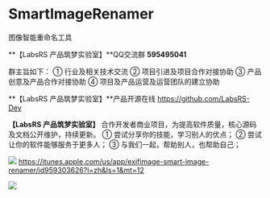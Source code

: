 # SmartImageRenamer
图像智能重命名工具

**【LabsRS 产品筑梦实验室】**QQ交流群 **595495041**

群主旨如下：
① 行业及相关技术交流
② 项目引进及项目合作对接协助
③ 产品创意及产品合作对接协助
④ 项目及产品运营及运营团队的建立协助

**【LabsRS 产品筑梦实验室】**产品开源在线 https://github.com/LabsRS-Dev

**【LabsRS 产品筑梦实验室】** 合作开发者商业项目，为提高软件质量，核心源码及文档公开维护，持续更新。
① 尝试分享你的技能，学习别人的优点；
② 尝试让你的软件能够服务于更多人；
③ 与我们一起，帮助别人，也帮助自己；


[![](http://res.cloudinary.com/dfzokzfi5/image/upload/c_scale,w_124/v1411092419/app-store-button_pw05je.png)](https://itunes.apple.com/us/app/exifimage-smart-image-renamer/id959303626?l=zh&ls=1&mt=12)  https://itunes.apple.com/us/app/exifimage-smart-image-renamer/id959303626?l=zh&ls=1&mt=12

![](http://a1.mzstatic.com/us/r30/Purple5/v4/99/ea/97/99ea97ff-e0cb-af6a-077f-bab87c2084b0/screen800x500.jpeg)
